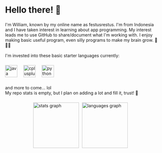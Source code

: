 <h1 align="left">Hello there! 🫠</h1>

###

<p align="left">I'm William, known by my online name as festusrestus. I'm from Indonesia and I have taken interest in learning about app programming. My interest leads me to use GitHub to share/document what I'm working with. I enjoy making basic useful program, even silly programs to make my brain grow. 🧠🥶😏<br><br>I'm invested into these basic starter languages currently:</p>

###

<div align="left">
  <img src="https://skillicons.dev/icons?i=java" height="40" alt="java logo"  />
  <img width="12" />
  <img src="https://cdn.jsdelivr.net/gh/devicons/devicon/icons/cplusplus/cplusplus-original.svg" height="40" alt="cplusplus logo"  />
  <img width="12" />
  <img src="https://cdn.jsdelivr.net/gh/devicons/devicon/icons/python/python-original.svg" height="40" alt="python logo"  />
</div>

###

<p align="left">and more to come... lol<br>My repo stats is empty, but I plan on adding a lot and fill it, trust! 🫡</p>

###

<div style="display: flex; justify-content: center; align-items: flex-start; margin-right: 10px;">
  <img src="https://github-readme-stats.vercel.app/api?username=festusrestus&hide_title=true&hide_rank=false&show_icons=true&include_all_commits=true&count_private=true&disable_animations=false&theme=midnight-purple&locale=en&hide_border=false&order=1" height="150" alt="stats graph" style="margin-right: 10px;" />
  <img src="https://github-readme-stats.vercel.app/api/top-langs?username=festusrestus&locale=en&hide_title=false&layout=compact&card_width=320&langs_count=3&theme=midnight-purple&hide_border=false&order=2" height="150" alt="languages graph" />
</div>


